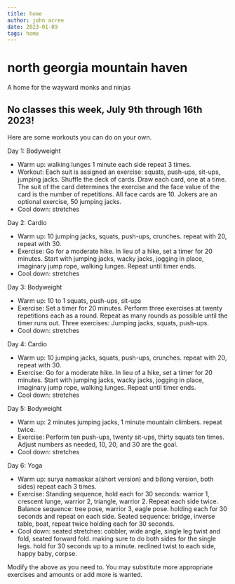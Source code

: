 ```yaml
---
title: home
author: john acree
date: 2023-01-09
tags: home
---
```


north georgia mountain haven
============================

A home for the wayward monks and ninjas

**No classes this week, July 9th through 16th 2023!**
-------------------------------------------------
Here are some workouts you can do on your own.

Day 1: Bodyweight
* Warm up: walking lunges 1 minute each side repeat 3 times.
* Workout: Each suit is assigned an exercise: squats, push-ups, sit-ups, jumping jacks.  Shuffle the deck of cards.  Draw each card, one at a time.  The suit of the card determines the exercise and the face value of the card is the number of repetitions.  All face cards are 10.  Jokers are an optional exercise, 50 jumping jacks.  
* Cool down: stretches

Day 2: Cardio
* Warm up: 10 jumping jacks, squats, push-ups, crunches.  repeat with 20, repeat with 30.
* Exercise: Go for a moderate hike.  In lieu of a hike, set a timer for 20 minutes.  Start with jumping jacks, wacky jacks, jogging in place, imaginary jump rope, walking lunges.  Repeat until timer ends.
* Cool down: stretches

Day 3: Bodyweight
* Warm up: 10 to 1 squats, push-ups, sit-ups
* Exercise: Set a timer for 20 minutes.  Perform three exercises at twenty repetitions each as a round.  Repeat as many rounds as possible until the timer runs out.  Three exercises:  Jumping jacks, squats, push-ups.
* Cool down: stretches

Day 4: Cardio
* Warm up: 10 jumping jacks, squats, push-ups, crunches.  repeat with 20, repeat with 30.
* Exercise: Go for a moderate hike.  In lieu of a hike, set a timer for 20 minutes.  Start with jumping jacks, wacky jacks, jogging in place, imaginary jump rope, walking lunges.  Repeat until timer ends.
* Cool down: stretches

Day 5: Bodyweight
* Warm up: 2 minutes jumping jacks, 1 minute mountain climbers.  repeat twice.
* Exercise: Perform ten push-ups, twenty sit-ups, thirty squats ten times.  Adjust numbers as needed, 10, 20, and 30 are the goal.
* Cool down: stretches

Day 6: Yoga
* Warm up: surya namaskar a(short version) and b(long version, both sides) repeat each 3 times.
* Exercise: Standing sequence, hold each for 30 seconds: warrior 1, crescent lunge, warrior 2, triangle, warrior 2.  Repeat each side twice.  Balance sequence:  tree pose, warrior 3, eagle pose.  holding each for 30 seconds and repeat on each side.  Seated sequence:  bridge, inverse table, boat, repeat twice holding each for 30 seconds.
* Cool down: seated stretches: cobbler, wide angle, single leg twist and fold, seated forward fold.  making sure to do both sides for the single legs.  hold for 30 seconds up to a minute.  reclined twist to each side, happy baby, corpse.

Modify the above as you need to.  You may substitute more appropriate exercises and amounts or add more is wanted.
